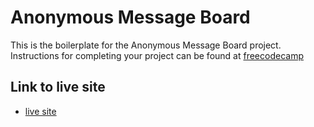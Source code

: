 # Anonymous Message Board

This is the boilerplate for the Anonymous Message Board project. Instructions for completing your project can be found at [freecodecamp](https://www.freecodecamp.org/learn/information-security/information-security-projects/anonymous-message-board)

## Link to live site

- [live site](https://feihachim-messageboard.onrender.com/)
